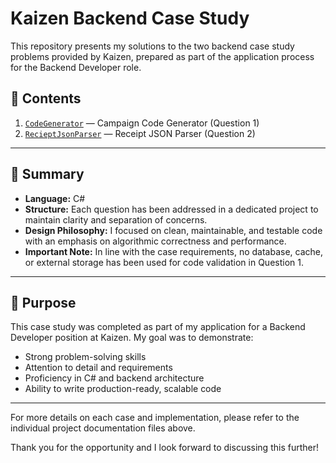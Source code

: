 # Kaizen Backend Case Study

This repository presents my solutions to the two backend case study problems provided by Kaizen, prepared as part of the application process for the Backend Developer role.

## 🧩 Contents

1. [`CodeGenerator`](./CodeGenerator.md) — Campaign Code Generator (Question 1)
2. [`RecieptJsonParser`](./RecieptJsonParser.md) — Receipt JSON Parser (Question 2)

---

## 📌 Summary

- **Language:** C#
- **Structure:** Each question has been addressed in a dedicated project to maintain clarity and separation of concerns.
- **Design Philosophy:** I focused on clean, maintainable, and testable code with an emphasis on algorithmic correctness and performance.
- **Important Note:** In line with the case requirements, no database, cache, or external storage has been used for code validation in Question 1.

---

## 🎯 Purpose

This case study was completed as part of my application for a Backend Developer position at Kaizen. My goal was to demonstrate:

- Strong problem-solving skills
- Attention to detail and requirements
- Proficiency in C# and backend architecture
- Ability to write production-ready, scalable code

---

For more details on each case and implementation, please refer to the individual project documentation files above.

Thank you for the opportunity and I look forward to discussing this further!
